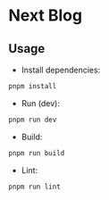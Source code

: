 # Next Blog

## Usage

- Install dependencies:

```bash
pnpm install
```

- Run (dev):

```bash
pnpm run dev
```

- Build:

```bash
pnpm run build
```

- Lint:

```bash
pnpm run lint
```
